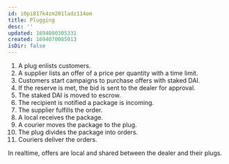 ```yaml
---
id: i0pi817k4zm201ladz114om
title: Plugging
desc: ''
updated: 1694080305331
created: 1694070085013
isDir: false
---
```

1. A plug enlists customers.
1. A supplier lists an offer of a price per quantity with a time limit.
1. Customers start campaigns to purchase offers with staked DAI.
1. If the reserve is met, the bid is sent to the dealer for approval.
1. The staked DAI is moved to escrow.
1. The recipient is notified a package is incoming.
1. The supplier fulfills the order.
1. A local receives the package.
1. A courier moves the package to the plug.
1. The plug divides the package into orders.
1. Couriers deliver the orders.

In realtime, offers are local and shared between the dealer and their plugs.
